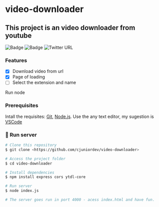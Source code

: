 # video-downloader

## This project is an video downloader from youtube

![Badge](https://img.shields.io/badge/<nodejs>-<v12.14.0>-<#51cf66>)
![Badge](https://img.shields.io/badge/<npm>-<v6.14.8>-<#5c940d>)
![Twitter URL](https://img.shields.io/twitter/url?style=social&url=https%3A%2F%2Ftwitter.com%2Fcjuniordev)

### Features

- [x] Download video from url
- [x] Page of loading
- [ ] Select the extension and name

Run node

### Prerequisites

Intall the requisites:
[Git](https://git-scm.com), [Node.js](https://nodejs.org/en/). 
Use the any text editor, my sugestion is [VSCode](https://code.visualstudio.com/)

### 🎲 Run server

```bash
# Clone this repository
$ git clone <https://github.com/cjuniordev/video-downloader>

# Access the project folder
$ cd video-downloader

# Install dependencies
$ npm install express cors ytdl-core

# Run server
$ node index.js

# The server goes run in port 4000 - acess index.html and have fun.
```
